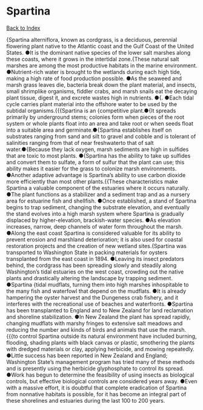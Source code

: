 # Spartina
[Back to Index](https://github.com/windows10010/tpoExtractor/blob/master/README.md)

{Spartina alterniflora, known as cordgrass, is a deciduous, perennial flowering plant native to the Atlantic coast and the Gulf Coast of the United States. ●It is the dominant native species of the lower salt marshes along these coasts, where it grows in the intertidal zone.{These natural salt marshes are among the most productive habitats in the marine environment. ●Nutrient-rich water is brought to the wetlands during each high tide, making a high rate of food production possible. ●As the seaweed and marsh grass leaves die, bacteria break down the plant material, and insects, small shrimplike organisms, fiddler crabs, and marsh snails eat the decaying plant tissue, digest it, and excrete wastes high in nutrients. ●{. ●Each tidal cycle carries plant material into the offshore water to be used by the subtidal organisms.{{{Spartina is an {competitive plant.●{It spreads primarily by underground stems; colonies form when pieces of the root system or whole plants float into an area and take 
root or when seeds float into a suitable area and germinate.●{Spartina establishes itself on substrates ranging from sand and silt to gravel and cobble and is tolerant of salinities ranging 
from that of near freshwaterto that of salt water.●{Because they lack oxygen, marsh sediments are high in sulfides that are toxic to most plants.
●{Spartina has the ability to take up sulfides and convert them to sulfate, a form of sulfur that the plant can use; this ability makes it easier for the grass to colonize marsh environments. ●Another adaptive advantage is Spartina’s ability to use carbon dioxide more efficiently than most other plants.{{These characteristics make Spartina a valuable component of the estuaries where it occurs naturally. ●The plant functions as a stabilizer and a sediment trap and as a nursery area for estuarine fish and shellfish. ●Once established, a stand of Spartina begins to trap sediment, changing the substrate elevation, and eventually the stand evolves into a high marsh system where Spartina is gradually displaced by higher-elevation, brackish-water species. ●As elevation increases, narrow, deep channels of water form throughout the marsh. ●Along the east coast Spartina is considered valuable for its ability to prevent erosion and marshland deterioration; it is also used for coastal restoration projects and the creation of new wetland sites.{Spartina was transported to Washington State in packing materials for oysters transplanted from the east coast in 1894. ●Leaving its insect predators behind, the cordgrass has been spreading slowly and steadily along Washington’s tidal estuaries on the west coast, crowding out the native plants and drastically altering the landscape by trapping sediment. ●Spartina {tidal mudflats, turning them into high marshes inhospitable to the many fish and waterfowl that depend on the mudflats. ●It is already hampering the oyster harvest and the Dungeness crab fishery, and it interferes with the recreational use of beaches and waterfronts. ●Spartina has been transplanted to England and to New Zealand for land reclamation and shoreline stabilization. ●In New Zealand the plant has spread rapidly, changing mudflats with marshy fringes to extensive salt meadows and reducing the number and kinds of birds and animals that use the marsh.{{{to control Spartina outside its natural environment have included burning, flooding, shading plants with black canvas or plastic, smothering the plants with dredged materials or clay, applying herbicide, and mowing repeatedly. ●Little success has been reported in New Zealand and England; Washington State’s management program has tried many of these methods and is presently using the herbicide glyphosphate to control its spread. ●Work has begun to determine the feasibility of using insects as biological controls, but effective biological controls are considered years away. ●Even with a massive effort, it is doubtful that complete eradication of Spartina from nonnative habitats is possible, for it has become an integral part of these shorelines and estuaries during the last 100 to 200 years.
